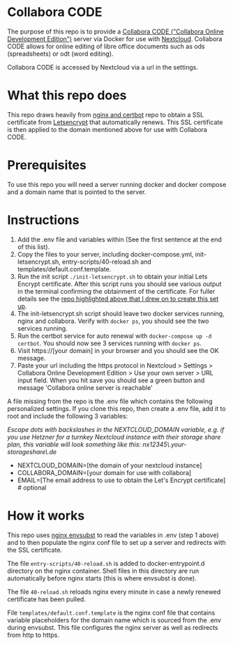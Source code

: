 # Collabora CODE

The purpose of this repo is to provide a [Collabora CODE ("Collabora Online Development Edition")](https://www.collaboraoffice.com/code/) server via Docker for use with [Nextcloud](https://nextcloud.com/). Collabora CODE allows for online editing of libre office documents such as ods (spreadsheets) or odt (word editing).

Collabora CODE is accessed by Nextcloud via a url in the settings.

# What this repo does

This repo draws heavily from [nginx and certbot](https://github.com/wmnnd/nginx-certbot) repo to obtain a SSL certificate from [Letsencrypt](https://letsencrypt.org/) that automatically renews. This SSL certificate is then applied to the domain mentioned above for use with Collabora CODE.

# Prerequisites

To use this repo you will need a server running docker and docker compose and a domain name that is pointed to the server.

# Instructions

1. Add the .env file and variables within (See the first sentence at the end of this list).
2. Copy the files to your server, including docker-compose.yml, init-letsencrypt.sh, entry-scripts/40-reload.sh and templates/default.conf.template.
3. Run the init script `./init-letsencrypt.sh` to obtain your initial Lets Encrypt certificate. After this script runs you should see various output in the terminal confirming the obtainment of the certificate. For fuller details see the [repo highlighted above that I drew on to create this set up](https://github.com/wmnnd/nginx-certbot).
4. The init-letsencrypt.sh script should leave two docker services running, nginx and collabora. Verify with `docker ps`, you should see the two services running.
5. Run the certbot service for auto renewal with `docker-compose up -d certbot`. You should now see 3 services running with `docker ps`.
6. Visit https://[your domain] in your browser and you should see the OK message.
7. Paste your url including the https protocol in Nextcloud > Settings > Collabora Online Development Edition > Use your own server > URL input field. When you hit save you should see a green button and message 'Collabora online server is reachable'


A file missing from the repo is the .env file which contains the following personalized settings. If you clone this repo, then create a .env file, add it to root and include the following 3 variables:

_Escape dots with backslashes in the NEXTCLOUD_DOMAIN variable, e.g. if you use Hetzner for a turnkey Nextcloud instance with their storage share plan, this variable will look something like this: nx12345\\.your-storageshare\\.de_

 * NEXTCLOUD_DOMAIN=[the domain of your nextcloud instance]
 * COLLABORA_DOMAIN=[your domain for use with collabora]
 * EMAIL=[The email address to use to obtain the Let's Encrypt certificate] # optional

# How it works

This repo uses [nginx envsubst](https://github.com/docker-library/docs/tree/master/nginx#using-environment-variables-in-nginx-configuration-new-in-119) to read the variables in .env (step 1 above) and to then populate the nginx conf file to set up a server and redirects with the SSL certificate. 

The file `entry-scripts/40-reload.sh` is added to docker-entrypoint.d directory on the nginx container. Shell files in this directory are run automatically before nginx starts (this is where envsubst is done). 

The file `40-reload.sh` reloads nginx every minute in case a newly renewed certificate has been pulled. 

File `templates/default.conf.template` is the nginx conf file that contains variable placeholders for the domain name which is sourced from the .env during envsubst. This file configures the nginx server as well as redirects from http to https.




